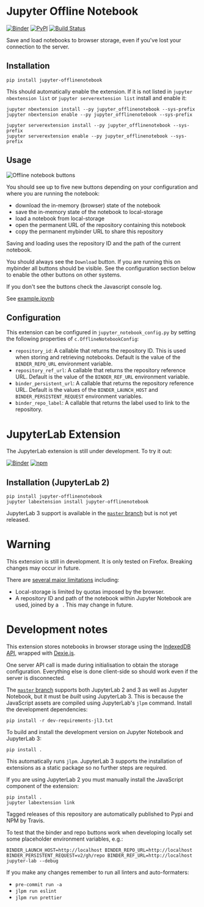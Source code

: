 # Jupyter Offline Notebook

[![Binder](https://mybinder.org/badge_logo.svg)](https://mybinder.org/v2/gh/manics/jupyter-offlinenotebook/master?filepath=example.ipynb)
[![PyPI](https://img.shields.io/pypi/v/jupyter-offlinenotebook.svg)](https://pypi.python.org/pypi/jupyter-offlinenotebook)
[![Build Status](https://github.com/manics/jupyter-offlinenotebook/workflows/Build/badge.svg)](https://github.com/manics/jupyter-offlinenotebook/actions)

Save and load notebooks to browser storage, even if you've lost your connection to the server.

## Installation

    pip install jupyter-offlinenotebook

This should automatically enable the extension. If it is not listed in `jupyter nbextension list` or `jupyter serverextension list` install and enable it:

    jupyter nbextension install --py jupyter_offlinenotebook --sys-prefix
    jupyter nbextension enable --py jupyter_offlinenotebook --sys-prefix

    jupyter serverextension install --py jupyter_offlinenotebook --sys-prefix
    jupyter serverextension enable --py jupyter_offlinenotebook --sys-prefix

## Usage

![Offline notebook buttons](./offline-notebook-buttons.png)

You should see up to five new buttons depending on your configuration and where you are running the notebook:

- download the in-memory (browser) state of the notebook
- save the in-memory state of the notebook to local-storage
- load a notebook from local-storage
- open the permanent URL of the repository containing this notebook
- copy the permanent mybinder URL to share this repository

Saving and loading uses the repository ID and the path of the current notebook.

You should always see the `Download` button.
If you are running this on mybinder all buttons should be visible.
See the configuration section below to enable the other buttons on other systems.

If you don't see the buttons check the Javascript console log.

See [example.ipynb](./example.ipynb)

## Configuration

This extension can be configured in `jupyter_notebook_config.py` by setting the following properties of `c.OfflineNotebookConfig`:

- `repository_id`:
  A callable that returns the repository ID.
  This is used when storing and retrieving notebooks.
  Default is the value of the `BINDER_REPO_URL` environment variable.
- `repository_ref_url`:
  A callable that returns the repository reference URL.
  Default is the value of the `BINDER_REF_URL` environment variable.
- `binder_persistent_url`:
  A callable that returns the repository reference URL.
  Default is the values of the `BINDER_LAUNCH_HOST` and
  `BINDER_PERSISTENT_REQUEST` environment variables.
- `binder_repo_label`:
  A callable that returns the label used to link to the repository.

# JupyterLab Extension

The JupyterLab extension is still under development.
To try it out:

[![Binder](https://mybinder.org/badge_logo.svg)](https://mybinder.org/v2/gh/manics/jupyter-offlinenotebook/master?urlpath=lab%2Ftree%2Fexample.ipynb)
[![npm](https://img.shields.io/npm/v/jupyter-offlinenotebook)](https://www.npmjs.com/package/jupyter-offlinenotebook)

## Installation (JupyterLab 2)

    pip install jupyter-offlinenotebook
    jupyter labextension install jupyter-offlinenotebook

JupyterLab 3 support is available in the [`master` branch](https://github.com/manics/jupyter-offlinenotebook) but is not yet released.

# Warning

This extension is still in development.
It is only tested on Firefox.
Breaking changes may occur in future.

There are [several major limitations](https://github.com/manics/jupyter-offlinenotebook/issues) including:

- Local-storage is limited by quotas imposed by the browser.
- A repository ID and path of the notebook within Jupyter Notebook are used, joined by a ` `.
  This may change in future.

# Development notes

This extension stores notebooks in browser storage using the [IndexedDB API](https://developer.mozilla.org/en-US/docs/Web/API/IndexedDB_API), wrapped with [Dexie.js](https://dexie.org/).

One server API call is made during initialisation to obtain the storage configuration.
Everything else is done client-side so should work even if the server is disconnected.

The [`master` branch](https://github.com/manics/jupyter-offlinenotebook) supports both JupyterLab 2 and 3 as well as Jupyter Notebook, but it must be _built_ using JupyterLab 3.
This is because the JavaScript assets are compiled using JupyterLab's `jlpm` command.
Install the development dependencies:

    pip install -r dev-requirements-jl3.txt

To build and install the development version on Jupyter Notebook and JupyterLab 3:

    pip install .

This automatically runs `jlpm`.
JupyterLab 3 supports the installation of extensions as a static package so no further steps are required.

If you are using JupyterLab 2 you must manually install the JavaScript component of the extension:

    pip install .
    jupyter labextension link

Tagged releases of this repository are automatically published to Pypi and NPM by Travis.

To test that the binder and repo buttons work when developing locally set some placeholder environment variables, e.g.:

```
BINDER_LAUNCH_HOST=http://localhost BINDER_REPO_URL=http://localhost BINDER_PERSISTENT_REQUEST=v2/gh/repo BINDER_REF_URL=http://localhost jupyter-lab --debug
```

If you make any changes remember to run all linters and auto-formaters:

- `pre-commit run -a`
- `jlpm run eslint`
- `jlpm run prettier`

